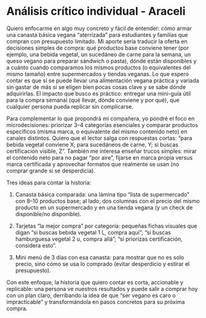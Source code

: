 # Análisis crítico individual - Araceli

Quiero enfocarme en algo muy concreto y fácil de entender: cómo armar una canasta básica vegana “aterrizada” para estudiantes y familias que compran con presupuesto limitado. Mi aporte sería traducir la oferta en decisiones simples de compra: qué productos base conviene tener (por ejemplo, una bebida vegetal, un sucedáneo de carne para la semana, un queso vegano para preparar sándwich o pasta), dónde están disponibles y a cuánto cuando comparamos los mismos productos (o equivalentes del mismo tamaño) entre supermercados y tiendas veganas. Lo que espero contar es que sí se puede llevar una alimentación vegana práctica y variada sin gastar de más si se eligen bien pocas cosas clave y se sabe dónde adquirirlas. El impacto que busco es práctico: entregar una mini-guía útil para la compra semanal (qué llevar, dónde conviene y por qué), que cualquier persona pueda replicar sin complicarse. 

Para complementar lo que propondrá mi compañera, yo pondré el foco en microdecisiones: priorizar 3–4 categorías esenciales y comparar productos específicos (misma marca, o equivalente del mismo contenido neto) en canales distintos. Quiero que el lector salga con respuestas cortas: “para bebida vegetal conviene X; para sucedáneos de carne, Y; si buscas certificación visible, Z”. También me interesa enseñar trucos simples: mirar el contenido neto para no pagar “por aire”, fijarse en marca propia versus marca certificada y aprovechar formatos que realmente se usan (no comprar grande si se desperdicia). 

Tres ideas para contar la historia: 
1. Canasta básica comparada: una lámina tipo “lista de supermercado” con 8–10 productos base; al lado, dos columnas con el precio del mismo producto en un supermercado y en una tienda vegana (y un check de disponible/no disponible). 

2. Tarjetas “la mejor compra” por categoría: pequeñas fichas visuales que digan “si buscas bebida vegetal 1 L, compra aquí”; “si buscas hamburguesa vegetal 2 u, compra allá”; “si priorizas certificación, considera esto”. 

3. Mini menú de 3 días con esa canasta: para mostrar que no es solo precio, sino cómo se usa lo comprado (evitar desperdicio y estirar el presupuesto). 

Con este enfoque, la historia que quiero contar es corta, accionable y replicable: una persona ve nuestros resultados y puede salir a comprar hoy con un plan claro, derribando la idea de que “ser vegano es caro o impracticable” y transformándola en pasos concretos para su próxima compra. 